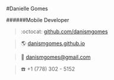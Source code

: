 #Danielle Gomes

######Mobile Developer

> :octocat: [github.com/danismgomes](https://github.com/danismgomes)

> :earth_americas: [danismgomes.github.io](https://danismgomes.github.io/)

> :email: [danismgomes@gmail.com](mailto:danismgomes@gmail.com)

> :phone: +1 (778) 302 - 5152
